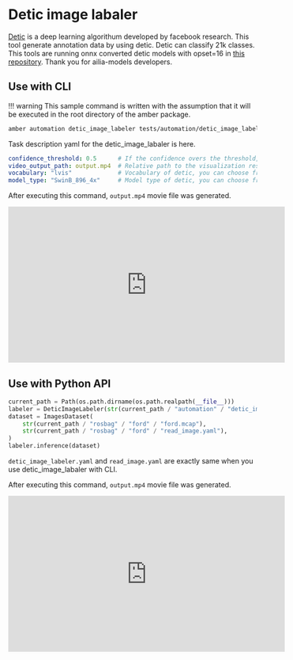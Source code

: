 # Detic image labaler

[Detic](https://github.com/facebookresearch/Detic) is a deep learning algorithum developed by facebook research.
This tool generate annotation data by using detic.
Detic can classify 21k classes.
This tools are running onnx converted detic models with opset=16 in [this repository](https://github.com/axinc-ai/ailia-models/tree/master/object_detection/detic).
Thank you for ailia-models developers.

## Use with CLI

!!! warning
    This sample command is written with the assumption that it will be executed in the root directory of the amber package.

```bash
amber automation detic_image_labeler tests/automation/detic_image_labeler.yaml tests/rosbag/ford/read_image.yaml tests/rosbag/ford/ford.mcap output.mcap
```

Task description yaml for the detic_image_labaler is here.

```yaml
confidence_threshold: 0.5      # If the confidence overs the threshold, detic determines the object are exists.
video_output_path: output.mp4  # Relative path to the visualization result.
vocabulary: "lvis"             # Vocabulary of detic, you can choose from "lvis" and "imagenet_21k"
model_type: "SwinB_896_4x"     # Model type of detic, you can choose from "SwinB_896_4x" and "R50_640_4x"
```

After executing this command, `output.mp4` movie file was generated.
<iframe width="560" height="315" src="https://www.youtube.com/embed/OPR3ZVzRXCM" title="YouTube video player" frameborder="0" allow="accelerometer; autoplay; clipboard-write; encrypted-media; gyroscope; picture-in-picture; web-share" allowfullscreen></iframe>

## Use with Python API

```python
current_path = Path(os.path.dirname(os.path.realpath(__file__)))
labeler = DeticImageLabeler(str(current_path / "automation" / "detic_image_labeler.yaml"))
dataset = ImagesDataset(
    str(current_path / "rosbag" / "ford" / "ford.mcap"),
    str(current_path / "rosbag" / "ford" / "read_image.yaml"),
)
labeler.inference(dataset)
```

`detic_image_labeler.yaml` and `read_image.yaml` are exactly same when you use detic_image_labaler with CLI.

After executing this command, `output.mp4` movie file was generated.
<iframe width="560" height="315" src="https://www.youtube.com/embed/OPR3ZVzRXCM" title="YouTube video player" frameborder="0" allow="accelerometer; autoplay; clipboard-write; encrypted-media; gyroscope; picture-in-picture; web-share" allowfullscreen></iframe>
